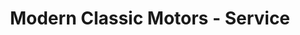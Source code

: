 ---
title: "Modern Classic Motors - Service"
url: /grand-junction/modern-classic-motors-service/
shop: car repair
---